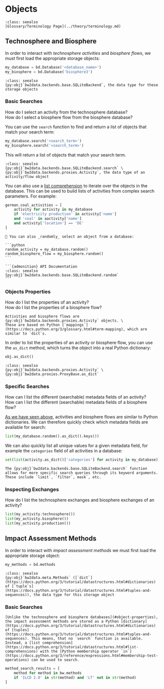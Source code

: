 # Objects

```{admonition} Brightway Documentation
:class: seealso
[Glossary/Terminology Page](../theory/terminology.md)
```

## Technosphere and Biosphere

In order to interact with _technosphere activities_ and _biosphere flows_, we must first load the appropriate storage objects:

```python
my_database = bd.Database('<database_name>')
my_biosphere = bd.Database('biosphere3')
```

```{admonition} API Documentation
:class: seealso
{py:obj}`bw2data.backends.base.SQLiteBackend`, the data type for these storage objects
```

### Basic Searches

How do I select an activity from the technosphere database? \
How do I select a biosphere flow from the biosphere database? 

You can use the `search` function to find and return a list of objects that match your search term:

```python
my_database.search('<search_term>')
my_biosphere.search('<search_term>')
```

This will return a list of objects that match your search term.

```{admonition} API Documentation
:class: seealso
{py:obj}`bw2data.backends.base.SQLiteBackend.search` \
{py:obj}`bw2data.backends.proxies.Activity`, the data type of an activity/flow object
```

You can also use a [list comprehension](https://docs.python.org/3/tutorial/datastructures.html#list-comprehensions) to iterate over the objects in the database. This can be used to build lists of activities from complex search parameters. For example:

```python
german_coal_activities = [
    activity for activity in my_database
    if 'electricity production' in activity['name']    
    and 'coal' in aactivity['name']   
    and activity['location'] == 'DE'
]
```

````{note}
🎲 You can also _randomly_ select an object from a database:

```python
random_activity = my_database.random()
random_biosphere_flow = my_biosphere.random()
```

```{admonition} API Documentation
:class: seealso
{py:obj}`bw2data.backends.base.SQLiteBackend.random`
```
````

### Objects Properties

How do I list the properties of an activity? \
How do I list the properties of a biosphere flow?

```{note}
Activities and biosphere flows are {py:obj}`bw2data.backends.proxies.Activity` objects. \
These are based on Python [`mappings`](https://docs.python.org/3/glossary.html#term-mapping), which are similar to `dict`s.
```

In order to list the properties of an activity or biosphere flow, you can use the `as_dict` method, which turns the object into a real Python dictionary:

```python
obj.as_dict() 
```

```{admonition} API Documentation
:class: seealso
{py:obj}`bw2data.backends.proxies.Activity` \
{py:obj}`bw2data.proxies.ProxyBase.as_dict`
```

### Specific Searches

How can I list the different (searchable) metadata fields of an activity? \
How can I list the different (searchable) metadata fields of a biosphere flow?

[As we have seen above](#objects-properties), activities and biosphere flows are similar to Python dictionaries. We can therefore quickly check which metadata fields are available for search:

```python
list(my_database.random().as_dict().keys())
```

We can also quickly list all unique values for a given metadata field, for example the `categories` field of all activities in a database:

```python
set(list(activity.as_dict()['categories'] for activity in my_database))
```

```note
The {py:obj}`bw2data.backends.base.SQLiteBackend.search` function allows for more specific search queries through its keyword arguments. These include `limit`, `filter`, mask`, etc.
```

### Inspecting Exchanges

How do I list the technosphere exchanges and biosphere exchanges of an activity?

```python
list(my_activity.technosphere())
list(my_activity.biosphere())
list(my_activity.production())
```

## Impact Assessment Methods

In order to interact with _impact assessment methods_ we must first load the appropriate storage object:

```python
my_methods = bd.methods
```

```{admonition} API Documentation
:class: seealso
{py:obj}`bw2data.meta.Methods` ([`dict`](https://docs.python.org/3/tutorial/datastructures.html#dictionaries) of [`tuple`s](https://docs.python.org/3/tutorial/datastructures.html#tuples-and-sequences)), the data type for this storage object
```

### Basic Searches

```{warning}
[Unlike the technosphere and biosphere databases](#object-properties), the impact assessment methods are stored as a Python [dictionary](https://docs.python.org/3/tutorial/datastructures.html#dictionaries) of [tuples](https://docs.python.org/3/tutorial/datastructures.html#tuples-and-sequences). This means, that no `search` function is available. Instead, a [list comprehension](https://docs.python.org/3/tutorial/datastructures.html#list-comprehensions) with the [Python membership operator `in`](https://docs.python.org/3/reference/expressions.html#membership-test-operations) can be used to search.

```

```python
method_search_results = [
    method for method in bw.methods
    if 'ILCD 2.0' in str(method) and 'LT' not in str(method)
]
```